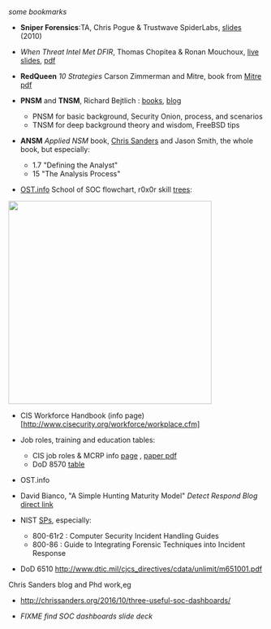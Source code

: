 <i>some bookmarks</i>

* **Sniper Forensics**:TA, Chris Pogue & Trustwave SpiderLabs, [slides](https://files.sans.org/summit/forensics11/PDFs/Sniper%20Forensics-Target%20Acquisition.pdf) (2010)
 
* *When Threat Intel Met DFIR*, Thomas Chopitea & Ronan Mouchoux,   [live slides](http://direct.tomchop.me/slides/), [pdf](http://2015.hack.lu/archive/2015/When%20threat%20intel%20met%20DFIR.pdf)

* **RedQueen** *10 Strategies* Carson Zimmerman and Mitre, book from [Mitre](http://www.mitre.org/publications/all/ten-strategies-of-a-world-class-cybersecurity-operations-center) [pdf]( 
https://www.mitre.org/sites/default/files/publications/pr-13-1028-mitre-10-strategies-cyber-ops-center.pdf)

* **PNSM** and **TNSM**, Richard Bejtlich : [books](http://www.taosecurity.com/books.html), [blog](http://taosecurity.blogspot.com/)
  * PNSM for basic background, Security Onion, process, and scenarios
  * TNSM for deep background theory and wisdom, FreeBSD tips

* **ANSM** *Applied NSM* book, [Chris Sanders](http://chrissanders.org/) and Jason Smith, the whole book, but especially:
  * 1.7 "Defining the Analyst"
  * 15 "The Analysis Process"

* [OST.info](http://opensecuritytraining.info) School of SOC flowchart, r0x0r skill [trees](http://opensecuritytraining.info/IntroductionToReverseEngineering.html):

<a href="http://opensecuritytraining.info/Flow.html"><img width=400 src="http://opensecuritytraining.info/Flow_files/droppedImage_1.jpg"></a>

* CIS Workforce Handbook (info page)[http://www.cisecurity.org/workforce/workplace.cfm]

* Job roles, training and education tables:
  * CIS job roles & MCRP info [page](http://www.cisecurity.org/workforce/roles.cfm) , [paper pdf](http://www.cisecurity.org/workforce/images/FinalReport.pdf)
  * DoD 8570 [table](http://iase.disa.mil/iawip/Pages/iabaseline.aspx)

* OST.info 

* David Bianco, "A Simple Hunting Maturity Model" *Detect Respond Blog* [direct link](http://detect-respond.blogspot.com/2015/10/a-simple-hunting-maturity-model.html)

* NIST [SPs](http://csrc.nist.gov/publications/PubsSPs.html), especially:
  * 800-61r2 : Computer Security Incident Handling Guides
  * 800-86 : Guide to Integrating Forensic Techniques into Incident Response
* DoD 6510 http://www.dtic.mil/cjcs_directives/cdata/unlimit/m651001.pdf

Chris Sanders blog and Phd work,eg

* http://chrissanders.org/2016/10/three-useful-soc-dashboards/

* *FIXME find SOC dashboards slide deck*
